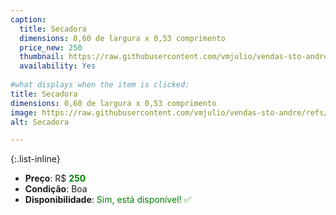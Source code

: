 ```yaml
---
caption:
  title: Secadora
  dimensions: 0,60 de largura x 0,53 comprimento
  price_new: 250
  thumbnail: https://raw.githubusercontent.com/vmjulio/vendas-sto-andre/refs/heads/main/assets/img/portfolio/secadora.jpeg
  availability: Yes
  
#what displays when the item is clicked:
title: Secadora
dimensions: 0,60 de largura x 0,53 comprimento
image: https://raw.githubusercontent.com/vmjulio/vendas-sto-andre/refs/heads/main/assets/img/portfolio/secadora.jpeg
alt: Secadora

---
```

{:.list-inline} 
- **Preço**: R$ <span style="color:green">**250**</span>
- **Condição**: Boa
- **Disponibilidade**: <span style='color:green'>Sim, está disponível! ✅</span>
